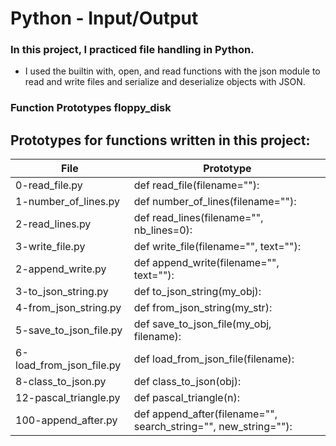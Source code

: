 # Python - Input/Output
### In this project, I practiced file handling in Python. 
- I used the builtin with, open, and read functions with the json module to read and write files and serialize and deserialize objects with JSON.

### Function Prototypes floppy_disk
## Prototypes for functions written in this project:

| File | 	Prototype | 
| --- | --- |
| 0-read_file.py |	def read_file(filename=""): |
| 1-number_of_lines.py |	def number_of_lines(filename=""): |
| 2-read_lines.py	| def read_lines(filename="", nb_lines=0): |
| 3-write_file.py |	def write_file(filename="", text=""): |
| 2-append_write.py	 |def append_write(filename="", text=""): |
| 3-to_json_string.py |	def to_json_string(my_obj): |
| 4-from_json_string.py |	def from_json_string(my_str): |
| 5-save_to_json_file.py	| def save_to_json_file(my_obj, filename): |
| 6-load_from_json_file.py	| def load_from_json_file(filename): |
| 8-class_to_json.py |	def class_to_json(obj): |
| 12-pascal_triangle.py |	def pascal_triangle(n): |
| 100-append_after.py	| def append_after(filename="", search_string="", new_string=""): |
